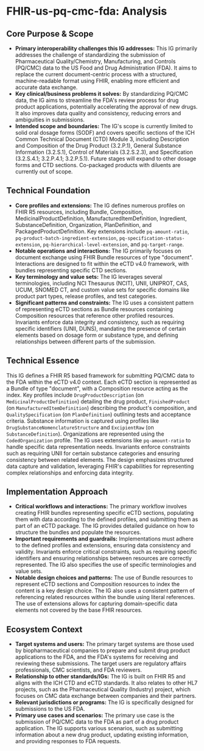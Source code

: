 # FHIR-us-pq-cmc-fda: Analysis

## Core Purpose & Scope

-   **Primary interoperability challenges this IG addresses:** This IG primarily addresses the challenge of standardizing the submission of Pharmaceutical Quality/Chemistry, Manufacturing, and Controls (PQ/CMC) data to the US Food and Drug Administration (FDA). It aims to replace the current document-centric process with a structured, machine-readable format using FHIR, enabling more efficient and accurate data exchange.
-   **Key clinical/business problems it solves:** By standardizing PQ/CMC data, the IG aims to streamline the FDA's review process for drug product applications, potentially accelerating the approval of new drugs. It also improves data quality and consistency, reducing errors and ambiguities in submissions.
-   **Intended scope and boundaries:** The IG's scope is currently limited to solid oral dosage forms (SODF) and covers specific sections of the ICH Common Technical Document (CTD) Module 3, including Description and Composition of the Drug Product (3.2.P.1), General Substance Information (3.2.S.1), Control of Materials (3.2.S.2.3), and Specification (3.2.S.4.1; 3.2.P.4.1; 3.2.P.5.1). Future stages will expand to other dosage forms and CTD sections. Co-packaged products with diluents are currently out of scope.

## Technical Foundation

-   **Core profiles and extensions:** The IG defines numerous profiles on FHIR R5 resources, including Bundle, Composition, MedicinalProductDefinition, ManufacturedItemDefinition, Ingredient, SubstanceDefinition, Organization, PlanDefinition, and PackagedProductDefinition. Key extensions include `pq-amount-ratio`, `pq-product-batch-ingredient-extension`, `pq-specification-status-extension`, `pq-hierarchical-level-extension`, and `pq-target-range`.
-   **Notable operations and interactions:** The IG primarily focuses on document exchange using FHIR Bundle resources of type "document". Interactions are designed to fit within the eCTD v4.0 framework, with bundles representing specific CTD sections.
-   **Key terminology and value sets:** The IG leverages several terminologies, including NCI Thesaurus (NCIT), UNII, UNIPROT, CAS, UCUM, SNOMED CT, and custom value sets for specific domains like product part types, release profiles, and test categories.
-   **Significant patterns and constraints:** The IG uses a consistent pattern of representing eCTD sections as Bundle resources containing Composition resources that reference other profiled resources. Invariants enforce data integrity and consistency, such as requiring specific identifiers (UNII, DUNS), mandating the presence of certain elements based on dosage form or substance type, and defining relationships between different parts of the submission.

## Technical Essence

This IG defines a FHIR R5 based framework for submitting PQ/CMC data to the FDA within the eCTD v4.0 context. Each eCTD section is represented as a Bundle of type "document", with a Composition resource acting as the index. Key profiles include `DrugProductDescription` (on `MedicinalProductDefinition`) detailing the drug product, `FinishedProduct` (on `ManufacturedItemDefinition`) describing the product's composition, and `QualitySpecification` (on `PlanDefinition`) outlining tests and acceptance criteria. Substance information is captured using profiles like `DrugSubstanceNomenclatureStructure` and `ExcipientRaw` (on `SubstanceDefinition`). Organizations are represented using the `CodedOrganization` profile. The IG uses extensions like `pq-amount-ratio` to handle specific data representation needs. Invariants enforce constraints such as requiring UNII for certain substance categories and ensuring consistency between related elements. The design emphasizes structured data capture and validation, leveraging FHIR's capabilities for representing complex relationships and enforcing data integrity.

## Implementation Approach

-   **Critical workflows and interactions:** The primary workflow involves creating FHIR bundles representing specific eCTD sections, populating them with data according to the defined profiles, and submitting them as part of an eCTD package. The IG provides detailed guidance on how to structure the bundles and populate the resources.
-   **Important requirements and guardrails:** Implementations must adhere to the defined profiles and extensions, ensuring data consistency and validity. Invariants enforce critical constraints, such as requiring specific identifiers and ensuring relationships between resources are correctly represented. The IG also specifies the use of specific terminologies and value sets.
-   **Notable design choices and patterns:** The use of Bundle resources to represent eCTD sections and Composition resources to index the content is a key design choice. The IG also uses a consistent pattern of referencing related resources within the bundle using literal references. The use of extensions allows for capturing domain-specific data elements not covered by the base FHIR resources.

## Ecosystem Context

-   **Target systems and users:** The primary target systems are those used by biopharmaceutical companies to prepare and submit drug product applications to the FDA, and the FDA's systems for receiving and reviewing these submissions. The target users are regulatory affairs professionals, CMC scientists, and FDA reviewers.
-   **Relationship to other standards/IGs:** The IG is built on FHIR R5 and aligns with the ICH CTD and eCTD standards. It also relates to other HL7 projects, such as the Pharmaceutical Quality (Industry) project, which focuses on CMC data exchange between companies and their partners.
-   **Relevant jurisdictions or programs:** The IG is specifically designed for submissions to the US FDA.
-   **Primary use cases and scenarios:** The primary use case is the submission of PQ/CMC data to the FDA as part of a drug product application. The IG supports various scenarios, such as submitting information about a new drug product, updating existing information, and providing responses to FDA requests.
